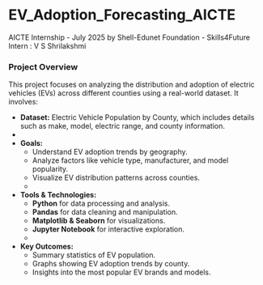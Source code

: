 # EV_Adoption_Forecasting_AICTE
AICTE Internship - July 2025 by Shell-Edunet Foundation - Skills4Future Intern : V S Shrilakshmi

### **Project Overview**

This project focuses on analyzing the distribution and adoption of electric vehicles (EVs) across different counties using a real-world dataset. It involves:

* **Dataset:** Electric Vehicle Population by County, which includes details such as make, model, electric range, and county information.
* 
* **Goals:**
  * Understand EV adoption trends by geography.
  * Analyze factors like vehicle type, manufacturer, and model popularity.
  * Visualize EV distribution patterns across counties.
  * 
* **Tools & Technologies:**
  * **Python** for data processing and analysis.
  * **Pandas** for data cleaning and manipulation.
  * **Matplotlib & Seaborn** for visualizations.
  * **Jupyter Notebook** for interactive exploration.
  * 
* **Key Outcomes:**
  * Summary statistics of EV population.
  * Graphs showing EV adoption trends by county.
  * Insights into the most popular EV brands and models.


